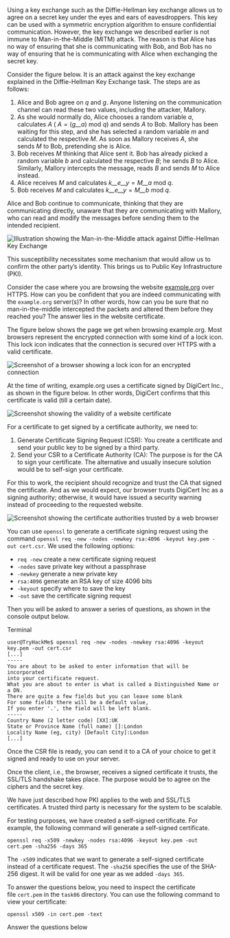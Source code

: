 Using a key exchange such as the Diffie-Hellman key exchange allows us to agree on a secret key under the eyes and ears of eavesdroppers. This key can be used with a symmetric encryption algorithm to ensure confidential communication. However, the key exchange we described earlier is not immune to Man-in-the-Middle (MITM) attack. The reason is that Alice has no way of ensuring that she is communicating with Bob, and Bob has no way of ensuring that he is communicating with Alice when exchanging the secret key.

Consider the figure below. It is an attack against the key exchange explained in the Diffie-Hellman Key Exchange task. The steps are as follows:

1. Alice and Bob agree on _q_ and _g_. Anyone listening on the communication channel can read these two values, including the attacker, Mallory.
2. As she would normally do, Alice chooses a random variable _a_, calculates _A_ ( _A_ = (_g__a_) mod _q_) and sends _A_ to Bob. Mallory has been waiting for this step, and she has selected a random variable _m_ and calculated the respective _M_. As soon as Mallory receives _A_, she sends _M_ to Bob, pretending she is Alice.
3. Bob receives _M_ thinking that Alice sent it. Bob has already picked a random variable _b_ and calculated the respective _B_; he sends _B_ to Alice. Similarly, Mallory intercepts the message, reads _B_ and sends _M_ to Alice instead.
4. Alice receives _M_ and calculates _k__e__y_ = _M__a_ mod _q_.
5. Bob receives _M_ and calculates _k__e__y_ = _M__b_ mod _q_.

Alice and Bob continue to communicate, thinking that they are communicating directly, unaware that they are communicating with Mallory, who can read and modify the messages before sending them to the intended recipient.

![Illustration showing the Man-in-the-Middle attack against Diffie-Hellman Key Exchange](https://tryhackme-images.s3.amazonaws.com/user-uploads/5f04259cf9bf5b57aed2c476/room-content/640464d74c639afe684eed13c6707229.png)  

This susceptibility necessitates some mechanism that would allow us to confirm the other party’s identity. This brings us to Public Key Infrastructure (PKI).

Consider the case where you are browsing the website [example.org](https://example.org/) over HTTPS. How can you be confident that you are indeed communicating with the `example.org` server(s)? In other words, how can you be sure that no man-in-the-middle intercepted the packets and altered them before they reached you? The answer lies in the website certificate.

The figure below shows the page we get when browsing example.org. Most browsers represent the encrypted connection with some kind of a lock icon. This lock icon indicates that the connection is secured over HTTPS with a valid certificate.

![Screenshot of a browser showing a lock icon for an encrypted connection](https://tryhackme-images.s3.amazonaws.com/user-uploads/5f04259cf9bf5b57aed2c476/room-content/0c5bba05433f39f193e19b111a623f33.png)  

At the time of writing, example.org uses a certificate signed by DigiCert Inc., as shown in the figure below. In other words, DigiCert confirms that this certificate is valid (till a certain date).

![Screenshot showing the validity of a website certificate](https://tryhackme-images.s3.amazonaws.com/user-uploads/5f04259cf9bf5b57aed2c476/room-content/22c1e51aec7038f6247317f8c3299616.png)  

For a certificate to get signed by a certificate authority, we need to:

1. Generate Certificate Signing Request (CSR): You create a certificate and send your public key to be signed by a third party.
2. Send your CSR to a Certificate Authority (CA): The purpose is for the CA to sign your certificate. The alternative and usually insecure solution would be to self-sign your certificate.

For this to work, the recipient should recognize and trust the CA that signed the certificate. And as we would expect, our browser trusts DigiCert Inc as a signing authority; otherwise, it would have issued a security warning instead of proceeding to the requested website.

![Screenshot showing the certificate authorities trusted by a web browser](https://tryhackme-images.s3.amazonaws.com/user-uploads/5f04259cf9bf5b57aed2c476/room-content/0892193b8b3defdc3cedbc1dcf1843a8.png)  

You can use `openssl` to generate a certificate signing request using the command `openssl req -new -nodes -newkey rsa:4096 -keyout key.pem -out cert.csr`. We used the following options:

- `req -new` create a new certificate signing request
- `-nodes` save private key without a passphrase
- `-newkey` generate a new private key
- `rsa:4096` generate an RSA key of size 4096 bits
- `-keyout` specify where to save the key
- `-out` save the certificate signing request

Then you will be asked to answer a series of questions, as shown in the console output below.

Terminal

```shell-session
user@TryHackMe$ openssl req -new -nodes -newkey rsa:4096 -keyout key.pem -out cert.csr
[...]
-----
You are about to be asked to enter information that will be incorporated
into your certificate request.
What you are about to enter is what is called a Distinguished Name or a DN.
There are quite a few fields but you can leave some blank
For some fields there will be a default value,
If you enter '.', the field will be left blank.
-----
Country Name (2 letter code) [XX]:UK
State or Province Name (full name) []:London
Locality Name (eg, city) [Default City]:London
[...]
```

Once the CSR file is ready, you can send it to a CA of your choice to get it signed and ready to use on your server.

Once the client, i.e., the browser, receives a signed certificate it trusts, the SSL/TLS handshake takes place. The purpose would be to agree on the ciphers and the secret key.

We have just described how PKI applies to the web and SSL/TLS certificates. A trusted third party is necessary for the system to be scalable.

For testing purposes, we have created a self-signed certificate. For example, the following command will generate a self-signed certificate.

`openssl req -x509 -newkey -nodes rsa:4096 -keyout key.pem -out cert.pem -sha256 -days 365`

The `-x509` indicates that we want to generate a self-signed certificate instead of a certificate request. The `-sha256` specifies the use of the SHA-256 digest. It will be valid for one year as we added `-days 365`.

To answer the questions below, you need to inspect the certificate file `cert.pem` in the `task06` directory. You can use the following command to view your certificate:

`openssl x509 -in cert.pem -text`

Answer the questions below